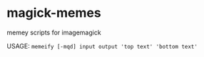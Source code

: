 # magick-memes
memey scripts for imagemagick

USAGE: `memeify [-mqd] input output 'top text' 'bottom text'`
